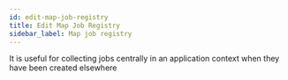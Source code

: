 ```yaml
---
id: edit-map-job-registry
title: Edit Map Job Registry
sidebar_label: Map job registry
---
```


It is useful for collecting jobs centrally in an application context when they have been created elsewhere

